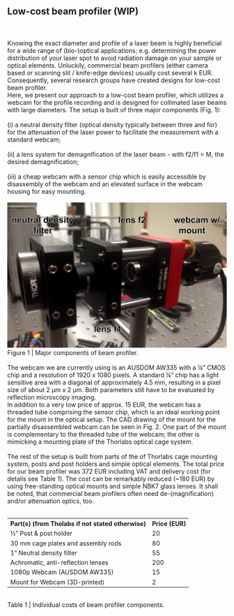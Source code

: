 ## Low-cost beam profiler (WIP)
<br><br>
Knowing the exact diameter and profile of a laser beam is highly beneficial for a wide range of (bio-)optical applications; e.g. determining the power distribution of your laser spot to avoid radiation damage on your sample or optical elements. Unluckily, commercial beam profilers (either camera based or scanning slit / knife-edge devices) usually cost several k EUR. Consequently, several research groups have created designs for low-cost beam profiler.
<br>
Here, we present our approach to a low-cost beam profiler, which utilizes a webcam for the profile recording and is designed for collimated laser beams with large diameters. The setup is built of three major components (Fig. 1):
<br><br>
(i) a neutral density filter (optical density typically between three and for) for the attenuation of the laser power to facilitate the measurement with a standard webcam;
<br><br>
(ii) a lens system for demagnification of the laser beam - with f2/f1 = M, the desired demagnification;
<br><br>
(iii) a cheap webcam with a sensor chip which is easily accessible by disassembly of the webcam and an elevated surface in the webcam housing for easy mounting.
<br><br>
<img src="https://raw.githubusercontent.com/rainerkaufmann/BeamProfiler/master/fig1_parts.jpg" width="512">
<br>
Figure 1 | Major components of beam profiler.
<br><br>
The webcam we are currently using is an AUSDOM AW335 with a ¼” CMOS chip and a resolution of 1920 x 1080 pixels. A standard ¼” chip has a light sensitive area with a diagonal of approximately 4.5 mm, resulting in a pixel size of about 2 µm x 2 µm. Both parameters still have to be evaluated by reflection microscopy imaging.
<br>
In addition to a very low price of approx. 15 EUR, the webcam has a threaded tube comprising the sensor chip, which is an ideal working point for the mount in the optical setup. The CAD drawing of the mount for the partially disassembled webcam can be seen in Fig. 2. One part of the mount is complementary to the threaded tube of the webcam; the other is mimicking a mounting plate of the Thorlabs optical cage system.
<br><br>
The rest of the setup is built from parts of the of Thorlabs cage mounting system, posts and post holders and simple optical elements. The total price for our beam profiler was 372 EUR including VAT and delivery cost (for details see Table 1). The cost can be remarkably reduced (~180 EUR) by using free-standing optical mounts and simple NBK7 glass lenses. It shall be noted, that commercial beam profilers often need de-(magnification) and/or attenuation optics, too.
<br><br>
<table>
  <tr>
    <th>Part(s) (from Tholabs if not stated otherwise)</th>
    <th>Price (EUR)</th>
  </tr>
  <tr>
    <td>½” Post & post holder</td>
    <td>20</td>
  </tr>
  <tr>
    <td>30 mm cage plates and assembly rods</td>
    <td>80</td>
  </tr>
  <tr>
    <td>1” Neutral density filter</td>
    <td>55</td>
  </tr>
  <tr>
    <td>Achromatic, anti-reflection lenses</td>
    <td>200</td>
  </tr>
  <tr>
    <td>1080p Webcam (AUSDOM AW335)</td>
    <td>15</td>
  </tr>
  <tr>
    <td>Mount for Webcam (3D-printed)</td>
    <td>2</td>
</table>
<br>
Table 1 | Individual costs of beam profiler components.
